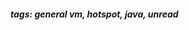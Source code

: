 <!-- Please prefix the notes with the date as in [22/12/2020] -->

##### tags: general vm, hotspot, java, unread